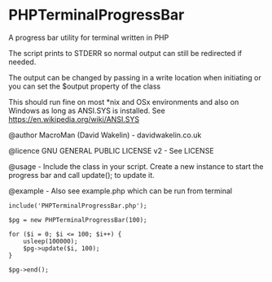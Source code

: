 # PHPTerminalProgressBar
A progress bar utility for terminal written in PHP

The script prints to STDERR so normal output can still be redirected if needed.

The output can be changed by passing in a write location when initiating or you can set the $output property of the class

This should run fine on most *nix and OSx environments and also on Windows as long as ANSI.SYS is installed. See https://en.wikipedia.org/wiki/ANSI.SYS

@author MacroMan (David Wakelin) - davidwakelin.co.uk

@licence GNU GENERAL PUBLIC LICENSE v2 - See LICENSE

@usage - Include the class in your script. Create a new instance to start the progress bar and call update(); to update it.

@example - Also see example.php which can be run from terminal
```
include('PHPTerminalProgressBar.php');

$pg = new PHPTerminalProgressBar(100);

for ($i = 0; $i <= 100; $i++) {
	usleep(100000);
	$pg->update($i, 100);
}

$pg->end();
````
